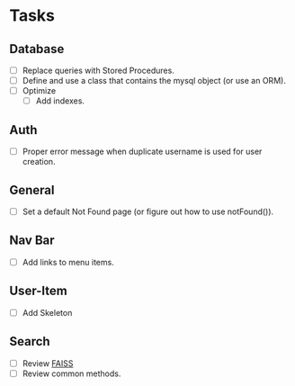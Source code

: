 # Tasks

## Database
- [ ] Replace queries with Stored Procedures.
- [ ] Define and use a class that contains the mysql object (or use an ORM).
- [ ] Optimize
    - [ ] Add indexes.

## Auth
- [ ] Proper error message when duplicate username is used for user creation.

## General
- [ ] Set a default Not Found page (or figure out how to use notFound()).


## Nav Bar
- [ ] Add links to menu items.

## User-Item
- [ ] Add Skeleton

## Search
- [ ] Review [FAISS](https://huggingface.co/learn/llm-course/en/chapter5/6?fw=pt)
- [ ] Review common methods.